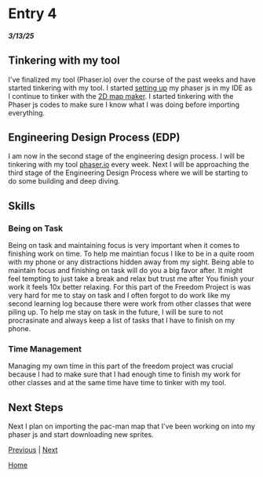 # Entry 4
##### 3/13/25

## Tinkering with my tool
I've finalized my tool (Phaser.io) over the course of the past weeks and have started tinkering with my tool. I started [setting up](https://www.youtube.com/watch?v=frRWKxB9Hm0&list=PLDyH9Tk5ZdFzEu_izyqgPFtHJJXkc79no) my phaser js in my IDE as I continue to tinker with the [2D map maker](https://www.mapeditor.org/). I started tinkering with the Phaser js codes to make sure I know what I was doing before importing everything.

## Engineering Design Process (EDP)
I am now in the second stage of the engineering design process. I will be tinkering with my tool [phaser.io](https://phaser.io/) every week. Next I will be approaching the third stage of the Engineering Design Process where we will be starting to do some building and deep diving.

## Skills
### Being on Task
Being on task and maintaining focus is very important when it comes to finishing work on time. To help me maintian focus I like to be in a quite room with my phone or any distractions hidden away from my sight. Being able to maintain focus and finishing on task will do you a big favor after. It might feel tempting to just take a break and relax but trust me after You finish your work it feels 10x better relaxing. For this part of the Freedom Project is was very hard for me to stay on task and I often forgot to do work like my second learning log because there were work from other classes that were piling up. To help me stay on task in the future, I will be sure to not procrasinate and always keep a list of tasks that I have to finish on my phone.

### Time Management
Managing my own time in this part of the freedom project was crucial because I had to make sure that I had enough time to finish my work for other classes and at the same time have time to tinker with my tool.

## Next Steps
Next I plan on importing the pac-man map that I've been working on into my phaser js and start downloading new sprites.

[Previous](entry03.md) | [Next](entry05.md)

[Home](../README.md)
